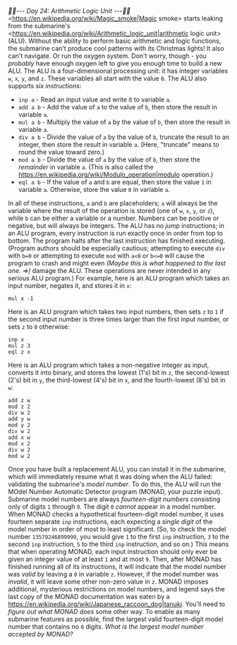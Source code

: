 *:calendar::calendar:--- Day 24: Arithmetic Logic Unit ---:calendar::calendar:*
<https://en.wikipedia.org/wiki/Magic_smoke|Magic smoke> starts leaking from the submarine's <https://en.wikipedia.org/wiki/Arithmetic_logic_unit|arithmetic logic unit> (ALU). Without the ability to perform basic arithmetic and logic functions, the submarine can't produce cool patterns with its Christmas lights!
It also can't navigate. Or run the oxygen system.
Don't worry, though - you *probably* have enough oxygen left to give you enough time to build a new ALU.
The ALU is a four-dimensional processing unit: it has integer variables `w`, `x`, `y`, and `z`. These variables all start with the value `0`. The ALU also supports *six instructions*:

- `inp a` - Read an input value and write it to variable `a`.
- `add a b` - Add the value of `a` to the value of `b`, then store the result in variable `a`.
- `mul a b` - Multiply the value of `a` by the value of `b`, then store the result in variable `a`.
- `div a b` - Divide the value of `a` by the value of `b`, truncate the result to an integer, then store the result in variable `a`. (Here, "truncate" means to round the value toward zero.)
- `mod a b` - Divide the value of `a` by the value of `b`, then store the *remainder* in variable `a`. (This is also called the <https://en.wikipedia.org/wiki/Modulo_operation|modulo> operation.)
- `eql a b` - If the value of `a` and `b` are equal, then store the value `1` in variable `a`. Otherwise, store the value `0` in variable `a`.

In all of these instructions, `a` and `b` are placeholders; `a` will always be the variable where the result of the operation is stored (one of `w`, `x`, `y`, or `z`), while `b` can be either a variable or a number. Numbers can be positive or negative, but will always be integers.
The ALU has no *jump* instructions; in an ALU program, every instruction is run exactly once in order from top to bottom. The program halts after the last instruction has finished executing.
(Program authors should be especially cautious; attempting to execute `div` with `b=0` or attempting to execute `mod` with `a<0` or `b<=0`  will cause the program to crash and might even _(Maybe this is what happened to the last one. =>)_ damage the ALU. These operations are never intended in any serious ALU program.)
For example, here is an ALU program which takes an input number, negates it, and stores it in `x`:
```inp x
mul x -1
```
Here is an ALU program which takes two input numbers, then sets `z` to `1` if the second input number is three times larger than the first input number, or sets `z` to `0` otherwise:
```inp z
inp x
mul z 3
eql z x
```
Here is an ALU program which takes a non-negative integer as input, converts it into binary, and stores the lowest (1's) bit in `z`, the second-lowest (2's) bit in `y`, the third-lowest (4's) bit in `x`, and the fourth-lowest (8's) bit in `w`:
```inp w
add z w
mod z 2
div w 2
add y w
mod y 2
div w 2
add x w
mod x 2
div w 2
mod w 2
```
Once you have built a replacement ALU, you can install it in the submarine, which will immediately resume what it was doing when the ALU failed: validating the submarine's *model number*. To do this, the ALU will run the MOdel Number Automatic Detector program (MONAD, your puzzle input).
Submarine model numbers are always *fourteen-digit numbers* consisting only of digits `1` through `9`. The digit `0` *cannot* appear in a model number.
When MONAD checks a hypothetical fourteen-digit model number, it uses fourteen separate `inp` instructions, each expecting a *single digit* of the model number in order of most to least significant. (So, to check the model number `13579246899999`, you would give `1` to the first `inp` instruction, `3` to the second `inp` instruction, `5` to the third `inp` instruction, and so on.) This means that when operating MONAD, each input instruction should only ever be given an integer value of at least `1` and at most `9`.
Then, after MONAD has finished running all of its instructions, it will indicate that the model number was *valid* by leaving a `0` in variable `z`. However, if the model number was *invalid*, it will leave some other non-zero value in `z`.
MONAD imposes additional, mysterious restrictions on model numbers, and legend says the last copy of the MONAD documentation was eaten by a <https://en.wikipedia.org/wiki/Japanese_raccoon_dog|tanuki>. You'll need to *figure out what MONAD does* some other way.
To enable as many submarine features as possible, find the largest valid fourteen-digit model number that contains no `0` digits. *What is the largest model number accepted by MONAD?*
